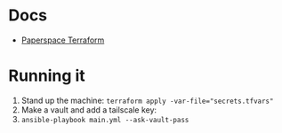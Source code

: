 # Docs

- [Paperspace Terraform](https://github.com/Paperspace/terraform-provider-paperspace/blob/master/pkg/provider/main.tf)

# Running it

1. Stand up the machine: `terraform apply -var-file="secrets.tfvars"`
2. Make a vault and add a tailscale key: 
2. `ansible-playbook main.yml --ask-vault-pass`
